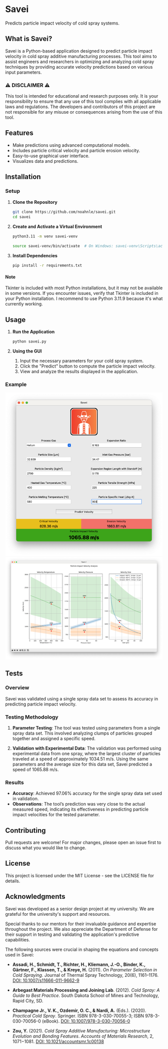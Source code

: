 # Savei

Predicts particle impact velocity of cold spray systems.

## What is Savei?

Savei is a Python-based application designed to predict particle impact velocity in cold spray additive manufacturing processes. This tool aims to assist engineers and researchers in optimizing and analyzing cold spray techniques by providing accurate velocity predictions based on various input parameters.

### ⚠️ DISCLAIMER ⚠️

This tool is intended for educational and research purposes only. It is your responsibility to ensure that any use of this tool complies with all applicable laws and regulations. The developers and contributors of this project are not responsible for any misuse or consequences arising from the use of this tool.

## Features

- Make predictions using advanced computational models.
- Includes particle critical velocity and particle erosion velocity.
- Easy-to-use graphical user interface.
- Visualizes data and predictions.

## Installation

### Setup

1. **Clone the Repository**

   ```bash
   git clone https://github.com/noahnle/savei.git
   cd savei
   ```

2. **Create and Activate a Virtual Environment**

   ```bash
   python3.11 -m venv savei-venv
   ```

   ```bash
   source savei-venv/bin/activate  # On Windows: savei-venv\Scripts\activate
   ```

3. **Install Dependencies**

   ```bash
   pip install -r requirements.txt
   ```

#### Note

Tkinter is included with most Python installations, but it may not be available in some versions. If you encounter issues, verify that Tkinter is included in your Python installation. I recommend to use Python 3.11.9 because it's what currently working.

## Usage

1. **Run the Application**

   ```bash
   python savei.py
   ```

2. **Using the GUI**

   1. Input the necessary parameters for your cold spray system.
   2. Click the "Predict" button to compute the particle impact velocity.
   3. View and analyze the results displayed in the application.

### Example

![GUI Main Screen](assets/gui.png)
![Prediction Results](assets/prediction.png)

## Tests

### Overview

Savei was validated using a single spray data set to assess its accuracy in predicting particle impact velocity.

### Testing Methodology

1. **Parameter Testing**: The tool was tested using parameters from a single spray data set. This involved analyzing clumps of particles grouped together and assigned a specific speed.

2. **Validation with Experimental Data**: The validation was performed using experimental data from one spray, where the largest cluster of particles traveled at a speed of approximately 1034.51 m/s. Using the same parameters and the average size for this data set, Savei predicted a speed of 1065.88 m/s.

### Results

- **Accuracy**: Achieved 97.06% accuracy for the single spray data set used in validation.
- **Observations**: The tool’s prediction was very close to the actual measured speed, indicating its effectiveness in predicting particle impact velocities for the tested parameter.

## Contributing

Pull requests are welcome! For major changes, please open an issue first to discuss what you would like to change.

## License

This project is licensed under the MIT License - see the LICENSE file for details.

## Acknowledgments

Savei was developed as a senior design project at my university. We are grateful for the university's support and resources.

Special thanks to our mentors for their invaluable guidance and expertise throughout the project. We also appreciate the Department of Defense for their support in testing and validating the application's predictive capabilities.

The following sources were crucial in shaping the equations and concepts used in Savei:

- **Assadi, H., Schmidt, T., Richter, H., Kliemann, J.-O., Binder, K., Gärtner, F., Klassen, T., & Kreye, H.** (2011). _On Parameter Selection in Cold Spraying_. Journal of Thermal Spray Technology, 20(6), 1161–1176. [DOI: 10.1007/s11666-011-9662-9](https://doi.org/10.1007/s11666-011-9662-9)

- **Arbegast Materials Processing and Joining Lab**. (2012). _Cold Spray: A Guide to Best Practice_. South Dakota School of Mines and Technology, Rapid City, SD.

- **Champagne Jr., V. K., Ozdemir, O. C., & Nardi, A.** (Eds.). (2020). _Practical Cold Spray_. Springer. ISBN 978-3-030-70055-3; ISBN 978-3-030-70056-0 (eBook). [DOI: 10.1007/978-3-030-70056-0](https://doi.org/10.1007/978-3-030-70056-0)

- **Zou, Y.** (2021). _Cold Spray Additive Manufacturing: Microstructure Evolution and Bonding Features_. _Accounts of Materials Research_, 2, 1071−1081. [DOI: 10.1021/accountsmr.1c00138](https://pubs.acs.org/doi/10.1021/accountsmr.1c00138?ref=pdf)
